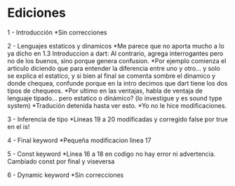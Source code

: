 # Ediciones

1 - Introducción
    *Sin correcciones

2 - Lenguajes estaticos y dinamicos
    *Me parece que no aporta mucho a lo ya dicho en 1.3 Introduccion a dart:     Al contrario, agrega interrogantes pero no de los buenos, sino porque genera confusion.
    *Por ejemplo comienza el articulo diciendo que para entender la diferencia entre uno y otro... y solo se explica el estatico, y si bien al final se comenta sombre el dinamico y donde chequea, confunde porque en la intro decimos que dart tiene los dos tipos de chequeos.
    *Por ultimo en las ventajas, habla de ventaja de lenguaje tipado... pero estatico o dinámico?  (lo investigue y es sound type system)
    *Tradución detenida hasta ver esto.
    *Yo no le hice modificaciones.

3 - Inferencia de tipo
    *Lineas 19 a 20 modificadas y corregido false por true en el is!

4 - Final keyword
    *Pequeña modificacion linea 17

5 - Const keyword
    *Linea 16 a 18 en codigo no hay error ni advertencia. Cambiado const por final y viseversa

6 - Dynamic keyword
    *Sin correcciones
    